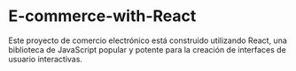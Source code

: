 # E-commerce-with-React
Este proyecto de comercio electrónico está construido utilizando React, una biblioteca de JavaScript popular y potente para la creación de interfaces de usuario interactivas.
